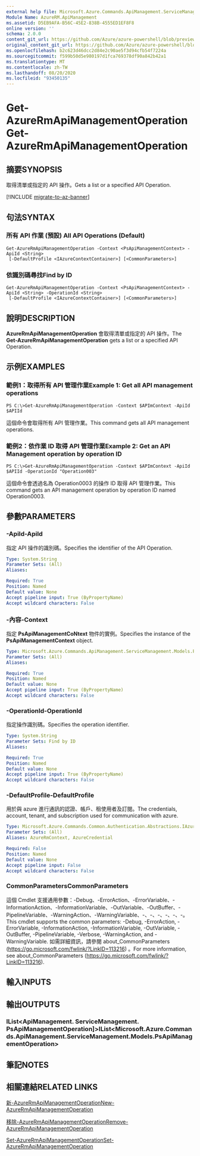 ```yaml
---
external help file: Microsoft.Azure.Commands.ApiManagement.ServiceManagement.dll-Help.xml
Module Name: AzureRM.ApiManagement
ms.assetid: D5EB9AFA-B56C-45E2-838B-4555ED1EF8F8
online version: ''
schema: 2.0.0
content_git_url: https://github.com/Azure/azure-powershell/blob/preview/src/ResourceManager/ApiManagement/Commands.ApiManagement/help/Get-AzureRmApiManagementOperation.md
original_content_git_url: https://github.com/Azure/azure-powershell/blob/preview/src/ResourceManager/ApiManagement/Commands.ApiManagement/help/Get-AzureRmApiManagementOperation.md
ms.openlocfilehash: b2c623d46dcc2d84e2c90ae5f3d94cfb54f7224a
ms.sourcegitcommit: f599b50d5e980197d1fca769378df90a842b42a1
ms.translationtype: MT
ms.contentlocale: zh-TW
ms.lasthandoff: 08/20/2020
ms.locfileid: "93450135"
---
```

# <span data-ttu-id="e4902-101">Get-AzureRmApiManagementOperation</span><span class="sxs-lookup"><span data-stu-id="e4902-101">Get-AzureRmApiManagementOperation</span></span>

## <span data-ttu-id="e4902-102">摘要</span><span class="sxs-lookup"><span data-stu-id="e4902-102">SYNOPSIS</span></span>
<span data-ttu-id="e4902-103">取得清單或指定的 API 操作。</span><span class="sxs-lookup"><span data-stu-id="e4902-103">Gets a list or a specified API Operation.</span></span>

[!INCLUDE [migrate-to-az-banner](../../includes/migrate-to-az-banner.md)]

## <span data-ttu-id="e4902-104">句法</span><span class="sxs-lookup"><span data-stu-id="e4902-104">SYNTAX</span></span>

### <span data-ttu-id="e4902-105">所有 API 作業 (預設) </span><span class="sxs-lookup"><span data-stu-id="e4902-105">All API Operations (Default)</span></span>
```
Get-AzureRmApiManagementOperation -Context <PsApiManagementContext> -ApiId <String>
 [-DefaultProfile <IAzureContextContainer>] [<CommonParameters>]
```

### <span data-ttu-id="e4902-106">依識別碼尋找</span><span class="sxs-lookup"><span data-stu-id="e4902-106">Find by ID</span></span>
```
Get-AzureRmApiManagementOperation -Context <PsApiManagementContext> -ApiId <String> -OperationId <String>
 [-DefaultProfile <IAzureContextContainer>] [<CommonParameters>]
```

## <span data-ttu-id="e4902-107">說明</span><span class="sxs-lookup"><span data-stu-id="e4902-107">DESCRIPTION</span></span>
<span data-ttu-id="e4902-108">**AzureRmApiManagementOperation** 會取得清單或指定的 API 操作。</span><span class="sxs-lookup"><span data-stu-id="e4902-108">The **Get-AzureRmApiManagementOperation** gets a list or a specified API Operation.</span></span>

## <span data-ttu-id="e4902-109">示例</span><span class="sxs-lookup"><span data-stu-id="e4902-109">EXAMPLES</span></span>

### <span data-ttu-id="e4902-110">範例1：取得所有 API 管理作業</span><span class="sxs-lookup"><span data-stu-id="e4902-110">Example 1: Get all API management operations</span></span>
```
PS C:\>Get-AzureRmApiManagementOperation -Context $APImContext -ApiId $APIId
```

<span data-ttu-id="e4902-111">這個命令會取得所有 API 管理作業。</span><span class="sxs-lookup"><span data-stu-id="e4902-111">This command gets all API management operations.</span></span>

### <span data-ttu-id="e4902-112">範例2：依作業 ID 取得 API 管理作業</span><span class="sxs-lookup"><span data-stu-id="e4902-112">Example 2: Get an API Management operation by operation ID</span></span>
```
PS C:\>Get-AzureRmApiManagementOperation -Context $APImContext -ApiId $APIId -OperationId "Operation003"
```

<span data-ttu-id="e4902-113">這個命令會透過名為 Operation0003 的操作 ID 取得 API 管理作業。</span><span class="sxs-lookup"><span data-stu-id="e4902-113">This command gets an API management operation by operation ID named Operation0003.</span></span>

## <span data-ttu-id="e4902-114">參數</span><span class="sxs-lookup"><span data-stu-id="e4902-114">PARAMETERS</span></span>

### <span data-ttu-id="e4902-115">-ApiId</span><span class="sxs-lookup"><span data-stu-id="e4902-115">-ApiId</span></span>
<span data-ttu-id="e4902-116">指定 API 操作的識別碼。</span><span class="sxs-lookup"><span data-stu-id="e4902-116">Specifies the identifier of the API Operation.</span></span>

```yaml
Type: System.String
Parameter Sets: (All)
Aliases: 

Required: True
Position: Named
Default value: None
Accept pipeline input: True (ByPropertyName)
Accept wildcard characters: False
```

### <span data-ttu-id="e4902-117">-內容</span><span class="sxs-lookup"><span data-stu-id="e4902-117">-Context</span></span>
<span data-ttu-id="e4902-118">指定 **PsApiManagementCoNtext** 物件的實例。</span><span class="sxs-lookup"><span data-stu-id="e4902-118">Specifies the instance of the **PsApiManagementContext** object.</span></span>

```yaml
Type: Microsoft.Azure.Commands.ApiManagement.ServiceManagement.Models.PsApiManagementContext
Parameter Sets: (All)
Aliases: 

Required: True
Position: Named
Default value: None
Accept pipeline input: True (ByPropertyName)
Accept wildcard characters: False
```

### <span data-ttu-id="e4902-119">-OperationId</span><span class="sxs-lookup"><span data-stu-id="e4902-119">-OperationId</span></span>
<span data-ttu-id="e4902-120">指定操作識別碼。</span><span class="sxs-lookup"><span data-stu-id="e4902-120">Specifies the operation identifier.</span></span>

```yaml
Type: System.String
Parameter Sets: Find by ID
Aliases: 

Required: True
Position: Named
Default value: None
Accept pipeline input: True (ByPropertyName)
Accept wildcard characters: False
```

### <span data-ttu-id="e4902-121">-DefaultProfile</span><span class="sxs-lookup"><span data-stu-id="e4902-121">-DefaultProfile</span></span>
<span data-ttu-id="e4902-122">用於與 azure 進行通訊的認證、帳戶、租使用者及訂閱。</span><span class="sxs-lookup"><span data-stu-id="e4902-122">The credentials, account, tenant, and subscription used for communication with azure.</span></span>

```yaml
Type: Microsoft.Azure.Commands.Common.Authentication.Abstractions.IAzureContextContainer
Parameter Sets: (All)
Aliases: AzureRmContext, AzureCredential

Required: False
Position: Named
Default value: None
Accept pipeline input: False
Accept wildcard characters: False
```

### <span data-ttu-id="e4902-123">CommonParameters</span><span class="sxs-lookup"><span data-stu-id="e4902-123">CommonParameters</span></span>
<span data-ttu-id="e4902-124">這個 Cmdlet 支援通用參數：-Debug、-ErrorAction、-ErrorVariable、-InformationAction、-InformationVariable、-OutVariable、-OutBuffer、-PipelineVariable、-WarningAction、-WarningVariable、-、-、-、-、-、-。</span><span class="sxs-lookup"><span data-stu-id="e4902-124">This cmdlet supports the common parameters: -Debug, -ErrorAction, -ErrorVariable, -InformationAction, -InformationVariable, -OutVariable, -OutBuffer, -PipelineVariable, -Verbose, -WarningAction, and -WarningVariable.</span></span> <span data-ttu-id="e4902-125">如需詳細資訊，請參閱 about_CommonParameters (https://go.microsoft.com/fwlink/?LinkID=113216) 。</span><span class="sxs-lookup"><span data-stu-id="e4902-125">For more information, see about_CommonParameters (https://go.microsoft.com/fwlink/?LinkID=113216).</span></span>

## <span data-ttu-id="e4902-126">輸入</span><span class="sxs-lookup"><span data-stu-id="e4902-126">INPUTS</span></span>

## <span data-ttu-id="e4902-127">輸出</span><span class="sxs-lookup"><span data-stu-id="e4902-127">OUTPUTS</span></span>

### <span data-ttu-id="e4902-128">IList<ApiManagement. ServiceManagement. PsApiManagementOperation]></span><span class="sxs-lookup"><span data-stu-id="e4902-128">IList<Microsoft.Azure.Commands.ApiManagement.ServiceManagement.Models.PsApiManagementOperation></span></span>

## <span data-ttu-id="e4902-129">筆記</span><span class="sxs-lookup"><span data-stu-id="e4902-129">NOTES</span></span>

## <span data-ttu-id="e4902-130">相關連結</span><span class="sxs-lookup"><span data-stu-id="e4902-130">RELATED LINKS</span></span>

[<span data-ttu-id="e4902-131">新-AzureRmApiManagementOperation</span><span class="sxs-lookup"><span data-stu-id="e4902-131">New-AzureRmApiManagementOperation</span></span>](./New-AzureRmApiManagementOperation.md)

[<span data-ttu-id="e4902-132">移除-AzureRmApiManagementOperation</span><span class="sxs-lookup"><span data-stu-id="e4902-132">Remove-AzureRmApiManagementOperation</span></span>](./Remove-AzureRmApiManagementOperation.md)

[<span data-ttu-id="e4902-133">Set-AzureRmApiManagementOperation</span><span class="sxs-lookup"><span data-stu-id="e4902-133">Set-AzureRmApiManagementOperation</span></span>](./Set-AzureRmApiManagementOperation.md)


